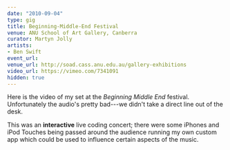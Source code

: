 ```yaml
---
date: "2010-09-04"
type: gig
title: Beginning-Middle-End Festival
venue: ANU School of Art Gallery, Canberra
curator: Martyn Jolly
artists:
- Ben Swift
event_url: 
venue_url: http://soad.cass.anu.edu.au/gallery-exhibitions
video_url: https://vimeo.com/7341091
hidden: true
---
```


Here is the video of my set at the *Beginning Middle End* festival.
Unfortunately the audio's pretty bad---we didn't take a direct line out of the
desk.

This was an **interactive** live coding concert; there were some iPhones and
iPod Touches being passed around the audience running my own custom app which
could be used to influence certain aspects of the music.
